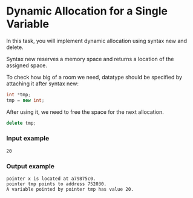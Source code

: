 # Dynamic Allocation for a Single Variable

In this task, you will implement dynamic allocation using syntax new and delete.

Syntax new reserves a memory space and returns a location of the assigned space.

To check how big of a room we need, datatype should be specified by attaching it after syntax new:
```c++
int *tmp;
tmp = new int;
```

After using it, we need to free the space for the next allocation.
```c++
delete tmp;
```


### Input example
```
20
```

### Output example
```
pointer x is located at a79875c0.
pointer tmp points to address 752030.
A variable pointed by pointer tmp has value 20.
```

